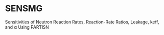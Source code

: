 # SENSMG
Sensitivities of Neutron Reaction Rates, Reaction-Rate Ratios, Leakage, keff, and α Using PARTISN
